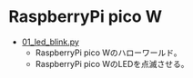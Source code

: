 # RaspberryPi pico W

- [01_led_blink.py](01_led_blink/documents/README.md)
  - RaspberryPi pico Wのハローワールド。
  - RaspberryPi pico WのLEDを点滅させる。
